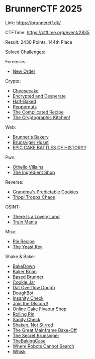 # BrunnerCTF 2025

Link: <https://brunnerctf.dk/>

CTFTime: <https://ctftime.org/event/2835>

Result: 2430 Points, 144th Place

Solved Challenges:

Forensics:

- [New Order](./new-order.md)

Crypto:

- [Cheesecake](./cheesecake.md)
- [Encrypted and Desperate](./encrypted-and-desperate.md)
- [Half-Baked](./half-baked.md)
- [Peppernuts](./peppernuts.md)
- [The Complicated Recipe](./the-complicated-recipe.md)
- [The Cryptographic Kitchen!](./the-cryptographic-kitchen.md)

Web:

- [Brunner's Bakery](./brunners-bakery.md)
- [Brunsviger Huset](./brunsviger-huset.md)
- [EPIC CAKE BATTLES OF HISTORY!!](./epic-cake-battles-of-history.md)

Pwn:

- [Othello Villains](./othello-villains.md)
- [The Ingredient Shop](./the-ingredient-shop.md)

Reverse:

- [Grandma's Predictable Cookies](./grandmas-predictable-cookies.md)
- [Trippi Troppa Chaos](./trippi-troppa-chaos.md)

OSINT:

- [There Is a Lovely Land](./there-is-a-lovely-land.md)
- [Train Mania](./train-mania.md)

Misc:

- [Pie Recipe](./pie-recipe.md)
- [The Yeast Key](./the-yeast-key.md)

Shake & Bake:

- [BakeDown](./bakedown.md)
- [Baker Brian](./baker-brian.md)
- [Based Brunner](./based-brunner.md)
- [Cookie Jar](./cookie-jar.md)
- [Dat Overflow Dough](./dat-overflow-dough.md)
- [DoughBot](./doughbot.md)
- [Insanity Check](./insanity-check.md)
- [Join the DIscord!](./join-the-discord.md)
- [Online Cake Flvaour Shop](./online-cake-flavour-shop.md)
- [Rolling Pin](./rolling-pin.md)
- [Sanity Check](./sanity-check.md)
- [Shaken, Not Stirred](./shaken-not-stirred.md)
- [The Great Mainframe Bake-Off](./the-great-mainframe-bake-off.md)
- [The Secret Brunsviger](./the-secret-brunsviger.md)
- [TheBakingCase](./the-baking-case.md)
- [Where Robots Cannot Search](./where-robots-cannot-search.md)
- [Whisk](./whisk.md)
